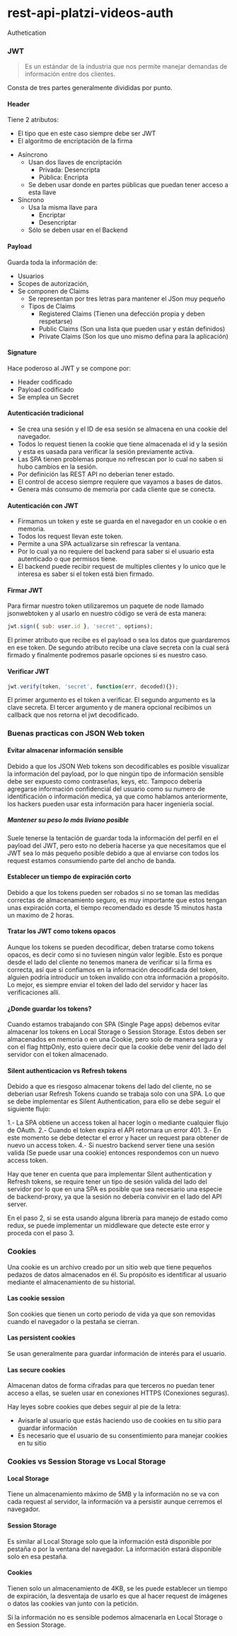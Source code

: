 # rest-api-platzi-videos-auth
Authetication 

### JWT
> Es un estándar de la industria que nos permite manejar demandas de información entre dos clientes.

Consta de tres partes generalmente divididas por punto.

#### Header

Tiene 2 atributos:

* El tipo que en este caso siempre debe ser JWT
* El algoritmo de encriptación de la firma
+ Asíncrono
  + Usan dos llaves de encriptación
    + Privada: Desencripta     
    + Pública: Encripta
  + Se deben usar donde en partes públicas que puedan tener acceso a esta llave
+ Síncrono
  + Usa la misma llave para
    + Encriptar
    + Desencriptar
  + Sólo se deben usar en el Backend

#### Payload

Guarda toda la información de:

  + Usuarios
  + Scopes de autorización,
  + Se componen de Claims
    + Se representan por tres letras para mantener el JSon muy pequeño
    + Tipos de Claims
      + Registered Claims (Tienen una defección propia y deben respetarse)
      + Public Claims (Son una lista que pueden usar y están definidos)
      + Private Claims (Son los que uno mismo defina para la aplicación)

#### Signature

Hace poderoso al JWT y se compone por:

  + Header codificado
  + Payload codificado
  +  Se emplea un Secret

#### Autenticación tradicional 
- Se crea una sesión y el ID de esa sesión se almacena en una cookie del navegador.
- Todos lo request tienen la cookie que tiene almacenada el id y la sesión y esta 
es uasada para verificar la sesión previamente activa.
- Las SPA tienen problemas porque no refrescan por lo cual no saben si hubo cambios en la sesión.
- Por definición las REST API no deberian tener estado.
- El control de acceso siempre requiere que vayamos a bases de datos.
- Genera más consumo de memoria por cada cliente que se conecta.

#### Autenticación con JWT
- Firmamos un token y este se guarda en el navegador en un cookie o en memoria.
- Todos los request llevan este token.
- Permite a una SPA actualizarse sin refrescar la ventana. 
- Por lo cual ya no requiere del backend para saber si el usuario esta autenticado o que permisos tiene.
- El backend puede recibir request de multiples clientes y lo unico que le interesa es saber si el token está bien firmado.

#### Firmar JWT
Para firmar nuestro token utilizaremos un paquete de node llamado jsonwebtoken y al usarlo en nuestro código se verá de esta manera:

```javascript
jwt.sign({ sub: user.id }, 'secret', options);
```
El primer atributo que recibe es el payload o sea los datos que guardaremos en ese token. De segundo atributo recibe una clave secreta con la cual será firmado y finalmente podremos pasarle opciones si es nuestro caso.

#### Verificar JWT

```javascript
jwt.verify(token, 'secret', function(err, decoded){});
```
El primer argumento es el token a verificar.
El segundo argumento es la clave secreta.
El tercer argumento y de manera opcional recibimos un callback que nos retorna el jwt decodificado.

### Buenas practicas con JSON Web token

#### Evitar almacenar información sensible
Debido a que los JSON Web tokens son decodificables es posible visualizar la información del payload, por lo que ningún tipo de información sensible debe ser expuesto como contraseñas, keys, etc. Tampoco debería agregarse información confidencial del usuario como su numero de identificación o información medica, ya que como hablamos anteriormente, los hackers pueden usar esta información para hacer ingeniería social.

##### Mantener su peso lo más liviano posible
Suele tenerse la tentación de guardar toda la información del perfil en el payload del JWT, pero esto no debería hacerse ya que necesitamos que el JWT sea lo más pequeño posible debido a que al enviarse con todos los request estamos consumiendo parte del ancho de banda.

#### Establecer un tiempo de expiración corto
Debido a que los tokens pueden ser robados si no se toman las medidas correctas de almacenamiento seguro, es muy importante que estos tengan unas expiración corta, el tiempo recomendado es desde 15 minutos hasta un maximo de 2 horas.

#### Tratar los JWT como tokens opacos
Aunque los tokens se pueden decodificar, deben tratarse como tokens opacos, es decir como si no tuviesen ningún valor legible. Esto es porque desde el lado del cliente no tenemos manera de verificar si la firma es correcta, así que si confiamos en la información decodificada del token, alguien podría introducir un token invalido con otra información a propósito. Lo mejor, es siempre enviar el token del lado del servidor y hacer las verificaciones allí.

#### ¿Donde guardar los tokens?
Cuando estamos trabajando con SPA (Single Page apps) debemos evitar almacenar los tokens en Local Storage o Session Storage. Estos deben ser almacenados en memoria o en una Cookie, pero solo de manera segura y con el flag httpOnly, esto quiere decir que la cookie debe venir del lado del servidor con el token almacenado. 

#### Silent authenticacion vs Refresh tokens
Debido a que es riesgoso almacenar tokens del lado del cliente, no se deberian usar Refresh Tokens cuando se trabaja solo con una SPA. Lo que se debe implementar es Silent Authentication, para ello se debe seguir el siguiente flujo:

1.- La SPA obtiene un access token al hacer login o mediante cualquier flujo de OAuth.
2.- Cuando el token expira el API retornara un error 401.
3.- En este momento se debe detectar el error y hacer un request para obtener de nuevo un access token.
4.- Si nuestro backend server tiene una sesión valida (Se puede usar una cookie) entonces respondemos con un nuevo access token.

Hay que tener en cuenta que para implementar Silent authentication y Refresh tokens, se require tener un tipo de sesión valida del lado del servidor por lo que en una SPA es posible que sea necesario una especie de backend-proxy, ya que la sesión no debería convivir en el lado del API server.

En el paso 2, si se esta usando alguna librería para manejo de estado como redux, se puede implementar un middleware que detecte este error y proceda con el paso 3.

### Cookies
Una cookie es un archivo creado por un sitio web que tiene pequeños pedazos de datos almacenados en él. Su propósito es identificar al usuario mediante el almacenamiento de su historial.

#### Las cookie session 
Son cookies que tienen un corto periodo de vida ya que son removidas cuando el navegador o la pestaña se cierran.

#### Las persistent cookies 
Se usan generalmente para guardar información de interés para el usuario.

#### Las secure cookies 
Almacenan datos de forma cifradas para que terceros no puedan tener acceso a ellas, se suelen usar en conexiones HTTPS (Conexiones seguras).

Hay leyes sobre cookies que debes seguir al pie de la letra:

  + Avisarle al usuario que estás haciendo uso de cookies en tu sitio para guardar información
  + Es necesario que el usuario de su consentimiento para manejar cookies en tu sitio

### Cookies vs Session Storage vs Local Storage
#### Local Storage 
Tiene un almacenamiento máximo de 5MB y la información no se va con cada request al servidor, la información va a persistir aunque cerremos el navegador.

#### Session Storage 
Es similar al Local Storage solo que la información está disponible por pestaña o por la ventana del navegador. La información estará disponible solo en esa pestaña.

#### Cookies 
Tienen solo un almacenamiento de 4KB, se les puede establecer un tiempo de expiración, la desventaja de usarlo es que al hacer request de imágenes o datos las cookies van junto con la petición.

Si la información no es sensible podemos almacenarla en Local Storage o en Session Storage.